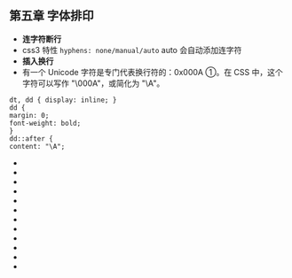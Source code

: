<!--
 * @Author: your name
 * @Date: 2021-07-11 09:54:45
 * @LastEditTime: 2021-07-11 10:04:02
 * @LastEditors: Please set LastEditors
 * @Description: In User Settings Edit
 * @FilePath: \notes\study notes\css-study\css-style5.md
-->

## 第五章 字体排印

-   **连字符断行**
-   css3 特性 `hyphens: none/manual/auto` auto 会自动添加连字符
-   **插入换行**
-   有一个 Unicode 字符是专门代表换行符的：0x000A ①。在 CSS 中，这个字符可以写作 "\000A"，或简化为 "\A"。

```
dt, dd { display: inline; }
dd {
margin: 0;
font-weight: bold;
}
dd::after {
content: "\A";
```

-
-
-
-
-
-
-
-
-
-
-
-
